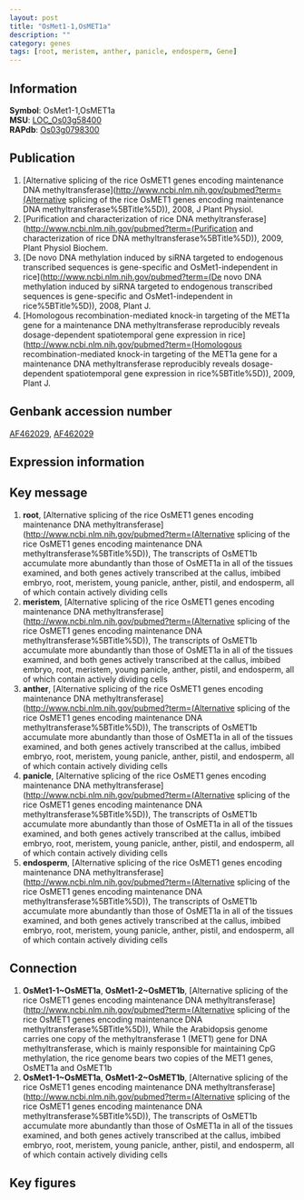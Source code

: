 ```yaml
---
layout: post
title: "OsMet1-1,OsMET1a"
description: ""
category: genes
tags: [root, meristem, anther, panicle, endosperm, Gene]
---
```


## Information
__Symbol__: OsMet1-1,OsMET1a  
__MSU__: [LOC_Os03g58400](http://rice.plantbiology.msu.edu/cgi-bin/ORF_infopage.cgi?orf=LOC_Os03g58400)  
__RAPdb__: [Os03g0798300](http://rapdb.dna.affrc.go.jp/viewer/gbrowse_details/irgsp1?name=Os03g0798300)  

## Publication
1. [Alternative splicing of the rice OsMET1 genes encoding maintenance DNA methyltransferase](http://www.ncbi.nlm.nih.gov/pubmed?term=(Alternative splicing of the rice OsMET1 genes encoding maintenance DNA methyltransferase%5BTitle%5D)), 2008, J Plant Physiol.
2. [Purification and characterization of rice DNA methyltransferase](http://www.ncbi.nlm.nih.gov/pubmed?term=(Purification and characterization of rice DNA methyltransferase%5BTitle%5D)), 2009, Plant Physiol Biochem.
3. [De novo DNA methylation induced by siRNA targeted to endogenous transcribed sequences is gene-specific and OsMet1-independent in rice](http://www.ncbi.nlm.nih.gov/pubmed?term=(De novo DNA methylation induced by siRNA targeted to endogenous transcribed sequences is gene-specific and OsMet1-independent in rice%5BTitle%5D)), 2008, Plant J.
4. [Homologous recombination-mediated knock-in targeting of the MET1a gene for a maintenance DNA methyltransferase reproducibly reveals dosage-dependent spatiotemporal gene expression in rice](http://www.ncbi.nlm.nih.gov/pubmed?term=(Homologous recombination-mediated knock-in targeting of the MET1a gene for a maintenance DNA methyltransferase reproducibly reveals dosage-dependent spatiotemporal gene expression in rice%5BTitle%5D)), 2009, Plant J.

## Genbank accession number
[AF462029](http://www.ncbi.nlm.nih.gov/nuccore/AF462029), [AF462029](http://www.ncbi.nlm.nih.gov/nuccore/AF462029)

## Expression information

## Key message
1. __root__, [Alternative splicing of the rice OsMET1 genes encoding maintenance DNA methyltransferase](http://www.ncbi.nlm.nih.gov/pubmed?term=(Alternative splicing of the rice OsMET1 genes encoding maintenance DNA methyltransferase%5BTitle%5D)),  The transcripts of OsMET1b accumulate more abundantly than those of OsMET1a in all of the tissues examined, and both genes actively transcribed at the callus, imbibed embryo, root, meristem, young panicle, anther, pistil, and endosperm, all of which contain actively dividing cells
2. __meristem__, [Alternative splicing of the rice OsMET1 genes encoding maintenance DNA methyltransferase](http://www.ncbi.nlm.nih.gov/pubmed?term=(Alternative splicing of the rice OsMET1 genes encoding maintenance DNA methyltransferase%5BTitle%5D)),  The transcripts of OsMET1b accumulate more abundantly than those of OsMET1a in all of the tissues examined, and both genes actively transcribed at the callus, imbibed embryo, root, meristem, young panicle, anther, pistil, and endosperm, all of which contain actively dividing cells
3. __anther__, [Alternative splicing of the rice OsMET1 genes encoding maintenance DNA methyltransferase](http://www.ncbi.nlm.nih.gov/pubmed?term=(Alternative splicing of the rice OsMET1 genes encoding maintenance DNA methyltransferase%5BTitle%5D)),  The transcripts of OsMET1b accumulate more abundantly than those of OsMET1a in all of the tissues examined, and both genes actively transcribed at the callus, imbibed embryo, root, meristem, young panicle, anther, pistil, and endosperm, all of which contain actively dividing cells
4. __panicle__, [Alternative splicing of the rice OsMET1 genes encoding maintenance DNA methyltransferase](http://www.ncbi.nlm.nih.gov/pubmed?term=(Alternative splicing of the rice OsMET1 genes encoding maintenance DNA methyltransferase%5BTitle%5D)),  The transcripts of OsMET1b accumulate more abundantly than those of OsMET1a in all of the tissues examined, and both genes actively transcribed at the callus, imbibed embryo, root, meristem, young panicle, anther, pistil, and endosperm, all of which contain actively dividing cells
5. __endosperm__, [Alternative splicing of the rice OsMET1 genes encoding maintenance DNA methyltransferase](http://www.ncbi.nlm.nih.gov/pubmed?term=(Alternative splicing of the rice OsMET1 genes encoding maintenance DNA methyltransferase%5BTitle%5D)),  The transcripts of OsMET1b accumulate more abundantly than those of OsMET1a in all of the tissues examined, and both genes actively transcribed at the callus, imbibed embryo, root, meristem, young panicle, anther, pistil, and endosperm, all of which contain actively dividing cells

## Connection
1. __OsMet1-1~OsMET1a__, __OsMet1-2~OsMET1b__, [Alternative splicing of the rice OsMET1 genes encoding maintenance DNA methyltransferase](http://www.ncbi.nlm.nih.gov/pubmed?term=(Alternative splicing of the rice OsMET1 genes encoding maintenance DNA methyltransferase%5BTitle%5D)), While the Arabidopsis genome carries one copy of the methyltransferase 1 (MET1) gene for DNA methyltransferase, which is mainly responsible for maintaining CpG methylation, the rice genome bears two copies of the MET1 genes, OsMET1a and OsMET1b
2. __OsMet1-1~OsMET1a__, __OsMet1-2~OsMET1b__, [Alternative splicing of the rice OsMET1 genes encoding maintenance DNA methyltransferase](http://www.ncbi.nlm.nih.gov/pubmed?term=(Alternative splicing of the rice OsMET1 genes encoding maintenance DNA methyltransferase%5BTitle%5D)),  The transcripts of OsMET1b accumulate more abundantly than those of OsMET1a in all of the tissues examined, and both genes actively transcribed at the callus, imbibed embryo, root, meristem, young panicle, anther, pistil, and endosperm, all of which contain actively dividing cells

## Key figures


